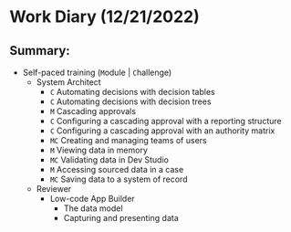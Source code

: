 # Work Diary (12/21/2022)

## Summary:

* Self-paced training (`M`odule | `C`hallenge)
    - System Architect
        * `C` Automating decisions with decision tables
        * `C` Automating decisions with decision trees
        * `M` Cascading approvals
        * `C` Configuring a cascading approval with a reporting structure
        * `C` Configuring a cascading approval with an authority matrix
        * `MC` Creating and managing teams of users
        * `M` Viewing data in memory
        * `MC` Validating data in Dev Studio
        * `M` Accessing sourced data in a case
        * `MC` Saving data to a system of record
    - Reviewer
        * Low-code App Builder
            - The data model
            - Capturing and presenting data